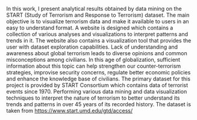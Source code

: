  In this work, I present analytical results obtained by data mining on the START (Study of Terrorism and Response to Terrorism) dataset. The main objective is to visualize terrorism data and make it available to users in an easy to understand format. A website is designed which contains a collection of various analyses and visualizations to interpret patterns and trends in it. The website also contains a visualization tool that provides the user with dataset exploration capabilities.
Lack of understanding and awareness about global terrorism leads to diverse opinions and common misconceptions among civilians. In this age of globalization, sufficient information about this topic can help strengthen our counter-terrorism strategies, improvise security concerns, regulate better economic policies and enhance the knowledge base of civilians.
The primary dataset for this project is provided by START Consortium which contains data of terrorist events since 1970. Performing various data mining and data visualization techniques to interpret the nature of terrorism to better understand its trends and patterns in over 45 years of its recorded history.
The dataset is taken from https://www.start.umd.edu/gtd/access/ 
